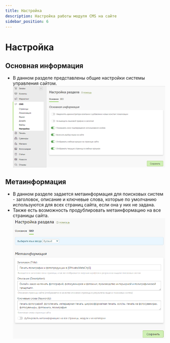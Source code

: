 ```yaml
---
title: Настройка
description: Настройка работы модуля CMS на сайте
sidebar_position: 6
---
```



# Настройка

## Основная информация
* В данном разделе представлены общие настройки системы управления сайтом.
![](../_media/cms/settings-general.png)

## Метаинформация
* В данном разделе задается метаинформация для поисковых систем - заголовок, описание и ключевые слова, которые по умолчанию используются для всех страниц сайта, если она у них не задана.
* Также есть возможность продублировать метаинформацию на все страницы сайта.
![](../_media/cms/settings-seo.png)